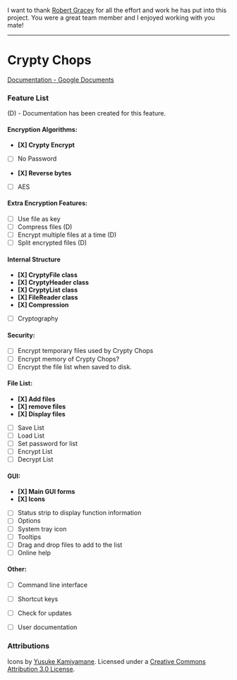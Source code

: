 I want to thank [Robert Gracey](https://github.com/Robert-Gracey) for all the effort and work he has put
into this project. You were a great team member and I enjoyed working with you mate!

---
# Crypty Chops
[Documentation - Google Documents](https://drive.google.com/folderview?id=0Bx-d6G8hYwBPWjZ4Mml0WUJ2aUk&usp=sharing)

### Feature List
(D) - Documentation has been created for this feature.

#### Encryption Algorithms:
* **[X] Crypty Encrypt**
* [ ] No Password
* **[X] Reverse bytes**
* [ ] AES

#### Extra Encryption Features:
* [ ] Use file as key
* [ ] Compress files (D)
* [ ] Encrypt multiple files at a time (D)
* [ ] Split encrypted files (D)

#### Internal Structure
* **[X] CryptyFile class**
* **[X] CryptyHeader class**
* **[X] CryptyList class**
* **[X] FileReader class**
* **[X] Compression**
* [ ] Cryptography

#### Security:
* [ ] Encrypt temporary files used by Crypty Chops
* [ ] Encrypt memory of Crypty Chops?
* [ ] Encrypt the file list when saved to disk.

#### File List:
* **[X] Add files**
* **[X] remove files**
* **[X] Display files**
* [ ] Save List
* [ ] Load List
* [ ] Set password for list
* [ ] Encrypt List
* [ ] Decrypt List

#### GUI:
* **[X] Main GUI forms**
* **[X] Icons**
* [ ] Status strip to display function information
* [ ] Options
* [ ] System tray icon
* [ ] Tooltips
* [ ] Drag and drop files to add to the list
* [ ] Online help

#### Other:
* [ ] Command line interface
* [ ] Shortcut keys
* [ ] Check for updates
* [ ] User documentation



### Attributions
Icons by [Yusuke Kamiyamane](http://p.yusukekamiyamane.com/). Licensed under a [Creative Commons Attribution 3.0 License](http://creativecommons.org/licenses/by/3.0/).
